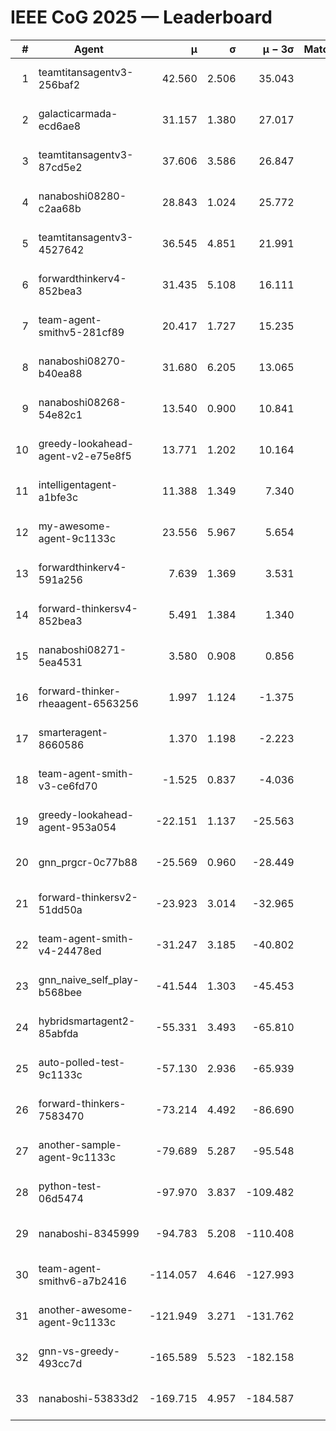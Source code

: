 # IEEE CoG 2025 — Leaderboard

| # | Agent | μ | σ | μ − 3σ | Matches | Updated |
|---:|---|---:|---:|---:|---:|---|
| 1 | teamtitansagentv3-256baf2 | 42.560 | 2.506 | 35.043 | 200 | 2025-08-31 22:09 |
| 2 | galacticarmada-ecd6ae8 | 31.157 | 1.380 | 27.017 | 180 | 2025-08-31 22:09 |
| 3 | teamtitansagentv3-87cd5e2 | 37.606 | 3.586 | 26.847 | 120 | 2025-08-31 22:09 |
| 4 | nanaboshi08280-c2aa68b | 28.843 | 1.024 | 25.772 | 160 | 2025-08-31 22:09 |
| 5 | teamtitansagentv3-4527642 | 36.545 | 4.851 | 21.991 | 40 | 2025-08-31 22:09 |
| 6 | forwardthinkerv4-852bea3 | 31.435 | 5.108 | 16.111 | 40 | 2025-08-31 22:09 |
| 7 | team-agent-smithv5-281cf89 | 20.417 | 1.727 | 15.235 | 100 | 2025-08-31 22:09 |
| 8 | nanaboshi08270-b40ea88 | 31.680 | 6.205 | 13.065 | 60 | 2025-08-31 22:09 |
| 9 | nanaboshi08268-54e82c1 | 13.540 | 0.900 | 10.841 | 200 | 2025-08-31 22:09 |
| 10 | greedy-lookahead-agent-v2-e75e8f5 | 13.771 | 1.202 | 10.164 | 220 | 2025-08-31 22:09 |
| 11 | intelligentagent-a1bfe3c | 11.388 | 1.349 | 7.340 | 112 | 2025-08-31 22:09 |
| 12 | my-awesome-agent-9c1133c | 23.556 | 5.967 | 5.654 | 80 | 2025-08-31 22:09 |
| 13 | forwardthinkerv4-591a256 | 7.639 | 1.369 | 3.531 | 100 | 2025-08-31 22:09 |
| 14 | forward-thinkersv4-852bea3 | 5.491 | 1.384 | 1.340 | 60 | 2025-08-31 22:09 |
| 15 | nanaboshi08271-5ea4531 | 3.580 | 0.908 | 0.856 | 160 | 2025-08-31 22:09 |
| 16 | forward-thinker-rheaagent-6563256 | 1.997 | 1.124 | -1.375 | 160 | 2025-08-31 22:09 |
| 17 | smarteragent-8660586 | 1.370 | 1.198 | -2.223 | 180 | 2025-08-31 22:09 |
| 18 | team-agent-smith-v3-ce6fd70 | -1.525 | 0.837 | -4.036 | 120 | 2025-08-31 22:09 |
| 19 | greedy-lookahead-agent-953a054 | -22.151 | 1.137 | -25.563 | 140 | 2025-08-31 22:09 |
| 20 | gnn_prgcr-0c77b88 | -25.569 | 0.960 | -28.449 | 160 | 2025-08-31 22:09 |
| 21 | forward-thinkersv2-51dd50a | -23.923 | 3.014 | -32.965 | 60 | 2025-08-31 22:09 |
| 22 | team-agent-smith-v4-24478ed | -31.247 | 3.185 | -40.802 | 80 | 2025-08-31 22:09 |
| 23 | gnn_naive_self_play-b568bee | -41.544 | 1.303 | -45.453 | 80 | 2025-08-31 22:09 |
| 24 | hybridsmartagent2-85abfda | -55.331 | 3.493 | -65.810 | 152 | 2025-08-31 22:09 |
| 25 | auto-polled-test-9c1133c | -57.130 | 2.936 | -65.939 | 120 | 2025-08-31 22:09 |
| 26 | forward-thinkers-7583470 | -73.214 | 4.492 | -86.690 | 180 | 2025-08-31 22:09 |
| 27 | another-sample-agent-9c1133c | -79.689 | 5.287 | -95.548 | 80 | 2025-08-31 22:09 |
| 28 | python-test-06d5474 | -97.970 | 3.837 | -109.482 | 120 | 2025-08-31 22:09 |
| 29 | nanaboshi-8345999 | -94.783 | 5.208 | -110.408 | 80 | 2025-08-31 22:09 |
| 30 | team-agent-smithv6-a7b2416 | -114.057 | 4.646 | -127.993 | 140 | 2025-08-31 22:09 |
| 31 | another-awesome-agent-9c1133c | -121.949 | 3.271 | -131.762 | 120 | 2025-08-31 22:09 |
| 32 | gnn-vs-greedy-493cc7d | -165.589 | 5.523 | -182.158 | 160 | 2025-08-31 22:09 |
| 33 | nanaboshi-53833d2 | -169.715 | 4.957 | -184.587 | 140 | 2025-08-31 22:09 |
